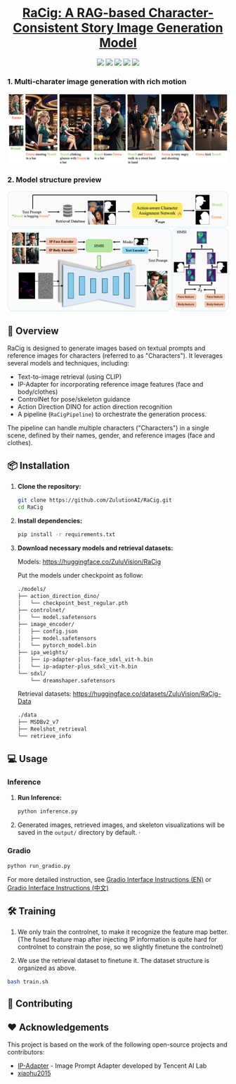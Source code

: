 <div align="center">
<h1><a href="https://arxiv.org/abs/2506.12517">RaCig: A RAG-based Character-Consistent Story Image Generation Model</h1>
<a href='https://github.com/ZulutionAI/RaCig'><img src='https://img.shields.io/badge/GitHub-ZulutionAI-red?logo=github'></a>
<a href='https://huggingface.co/ZuluVision/RaCig'><img src='https://img.shields.io/badge/🤗%20Hugging%20Face-Model-blue'></a>
<a href='https://huggingface.co/datasets/ZuluVision/RaCig-Data'><img src='https://img.shields.io/badge/🤗%20Hugging%20Face-Dataset-green'></a>
 <a href='https://arxiv.org/abs/2506.12517'><img src='https://img.shields.io/badge/arXiv-2506.12517-b31b1b.svg'></a>   
<a href='https://github.com/ZulutionAI/RaCig/stargazers'><img src='https://img.shields.io/github/stars/ZulutionAI/RaCig?style=social'></a>

</div>


### 1. Multi-charater image generation with rich motion
<div align="center">
<img src="assets/teaser.png" alt="Teaser Image" width="700"/>
</div>

### 2. Model structure preview
<div align="center">
<img src="assets/model_structure.png" alt="Model Structure" width="700"/>
</div>


## 📖 Overview

RaCig is designed to generate images based on textual prompts and reference images for characters (referred to as "Characters"). It leverages several models and techniques, including:

*   Text-to-image retrieval (using CLIP)
*   IP-Adapter for incorporating reference image features (face and body/clothes)
*   ControlNet for pose/skeleton guidance
*   Action Direction DINO for action direction recognition
*   A pipeline (`RaCigPipeline`) to orchestrate the generation process.

The pipeline can handle multiple characters ("Characters") in a single scene, defined by their names, gender, and reference images (face and clothes).

## 📦 Installation

1.  **Clone the repository:**
    ```bash
    git clone https://github.com/ZulutionAI/RaCig.git
    cd RaCig
    ```

2.  **Install dependencies:**
    ```bash
    pip install -r requirements.txt
    ```

3.  **Download necessary models and retrieval datasets:**
    
    Models: https://huggingface.co/ZuluVision/RaCig

    Put the models under checkpoint as follow:
    
    ```
    ./models/
    ├── action_direction_dino/
    │   └── checkpoint_best_regular.pth
    ├── controlnet/
    │   └── model.safetensors
    ├── image_encoder/
    │   ├── config.json
    │   ├── model.safetensors
    │   └── pytorch_model.bin
    ├── ipa_weights/
    │   ├── ip-adapter-plus-face_sdxl_vit-h.bin
    │   └── ip-adapter-plus_sdxl_vit-h.bin
    └── sdxl/
        └── dreamshaper.safetensors
    ```

    Retrieval datasets: https://huggingface.co/datasets/ZuluVision/RaCig-Data

    ```
    ./data
    ├── MSDBv2_v7
    ├── Reelshot_retrieval
    └── retrieve_info
    ```
## 💻 Usage
### Inference
1.  **Run Inference:**
    ```python
    python inference.py
    ```
2.  Generated images, retrieved images, and skeleton visualizations will be saved in the `output/` directory by default.
·
### Gradio

```python
python run_gradio.py
```


For more detailed instruction, see [Gradio Interface Instructions (EN)](docs/gradio_instruction_en.md) or [Gradio Interface Instructions (中文)](docs/gradio_instruction_cn.md)


## 🛠️ Training

1. We only train the controlnet, to make it recognize the feature map better. (The fused feature map after injecting IP information is quite hard for controlnet to constrain the pose, so we slightly finetune the controlnet)

2. We use the retrieval dataset to finetune it. The dataset structure is organized as above.

```bash
bash train.sh
```

## 🤝 Contributing



## ❤️ Acknowledgements

This project is based on the work of the following open-source projects and contributors:

* [IP-Adapter](https://github.com/tencent-ailab/IP-Adapter) - Image Prompt Adapter developed by Tencent AI Lab
* [xiaohu2015](https://github.com/xiaohu2015) 
